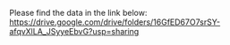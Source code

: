 Please find the data in the link below:
https://drive.google.com/drive/folders/16GfED67O7srSY-afqvXlLA_JSyyeEbvG?usp=sharing
